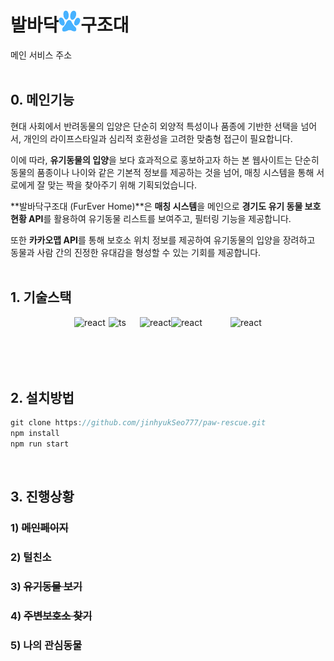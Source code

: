 # 발바닥<img src="./src/assets/icons/logo.svg" alt="로고" width="35" height="35">구조대
<a href="https://paw-rescue.vercel.app/" style="text-decoration: none;">메인 서비스 주소</a>
<br>
<br>

## 0. 메인기능
현대 사회에서 반려동물의 입양은 단순히 외양적 특성이나 품종에 기반한 선택을 넘어서, 개인의 라이프스타일과 심리적 호환성을 고려한 맞춤형 접근이 필요합니다. 

이에 따라, **유기동물의 입양**을 보다 효과적으로 홍보하고자 하는 본 웹사이트는 단순히 동물의 품종이나 나이와 같은 기본적 정보를 제공하는 것을 넘어, 매칭 시스템을 통해 서로에게 잘 맞는 짝을 찾아주기 위해 기획되었습니다.

**발바닥구조대 (FurEver Home)**은 **매칭 시스템**을 메인으로 **경기도 유기 동물 보호 현황 API**를 활용하여 유기동물 리스트를 보여주고, 필터링 기능을 제공합니다. 

또한 **카카오맵 API**를 통해 보호소 위치 정보를 제공하여 유기동물의 입양을 장려하고 동물과 사람 간의 진정한 유대감을 형성할 수 있는 기회를 제공합니다.
<br>
<br>

## 1. 기술스택
<div style="display: flex; justify-content: center; align-items: center;"><img src="https://encrypted-tbn0.gstatic.com/images?q=tbn:ANd9GcSg1MndL-Xp1JcnqaB0YOqTp6zDjrwYyGKsPA&s" alt="react" width="55" height="50"> <img src="https://blog.kakaocdn.net/dn/ba1PQr/btq3Ke1IOHs/vTmtOKn2EBRkqQT1JnY8j1/tfile.svg" alt="ts" width="50" height="50"> <img src="https://blog.kakaocdn.net/dn/cXhkbE/btskY9DOFgu/EWdJaxeHWNvmFtQ9A48wW0/img.png" alt="react" width="50" height="50"> <img src="https://images.velog.io/images/s_sangs/post/9546f7fc-ec96-4bc6-ae89-3cfd89e0215d/swiper.png" alt="react" width="95" height="50"> <img src="https://t1.kakaocdn.net/kakaocorp/kakaocorp/admin/1ca66319017800001.png" alt="react" width="50" height="50"> </div>
<br>
<br>

## 2. 설치방법
```javascript
git clone https://github.com/jinhyukSeo777/paw-rescue.git
npm install
npm run start
```
<br>

## 3. 진행상황
### 1) ~~메인페이지~~
### 2) 털친소
### 3) ~~유기동물 보기~~
### 4) ~~주변보호소 찾기~~
### 5) 나의 관심동물
<br>
<br>
